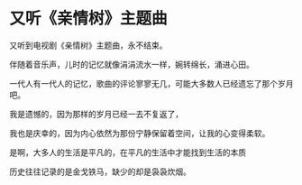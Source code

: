 # 又听《亲情树》主题曲

<!-- ![PNG](../images/xiangzhangshu.jpg) -->

又听到电视剧《亲情树》主题曲，永不结束。

伴随着音乐声，儿时的记忆就像涓涓流水一样，婉转绵长，涌进心田。

一代人有一代人的记忆，歌曲的评论寥寥无几，可能大多数人已经遗忘了那个岁月吧。

我是遗憾的，因为那样的岁月已经一去不复返了，

我也是庆幸的，因为内心依然为那份宁静保留着空间，让我的心变得柔软。

是啊，大多人的生活是平凡的，在平凡的生活中才能找到生活的本质

历史往往记录的是金戈铁马，缺少的却是袅袅炊烟。

